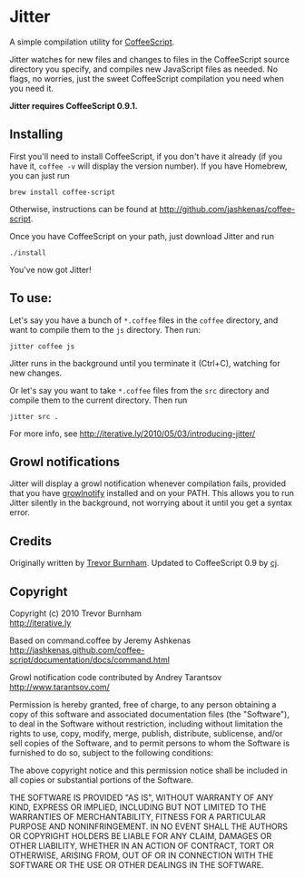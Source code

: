 # Jitter

A simple compilation utility for [CoffeeScript](http://coffeescript.org).

Jitter watches for new files and changes to files in the CoffeeScript source directory
you specify, and compiles new JavaScript files as needed. No flags, no worries, just the
sweet CoffeeScript compilation you need when you need it.

**Jitter requires CoffeeScript 0.9.1.**

## Installing

First you'll need to install CoffeeScript, if you don't have it already (if you have it,
`coffee -v` will display the version  number). If you have Homebrew, you can just run

  `brew install coffee-script`

Otherwise, instructions can be found at http://github.com/jashkenas/coffee-script.

Once you have CoffeeScript on your path, just download Jitter and run

  `./install`

You've now got Jitter!

## To use:

Let's say you have a bunch of `*.coffee` files in the `coffee` directory, and want to
compile them to the `js` directory. Then run:

    jitter coffee js

Jitter runs in the background until you terminate it (Ctrl+C), watching for new changes.

Or let's say you want to take `*.coffee` files from the `src` directory and compile them
to the current directory. Then run

    jitter src .

For more info, see http://iterative.ly/2010/05/03/introducing-jitter/

## Growl notifications

Jitter will display a growl notification whenever compilation fails, provided that you
have [growlnotify](http://growl.info/extras.php) installed and on your PATH. This allows
you to run Jitter silently in the background, not worrying about it until you get a
syntax error.

## Credits

Originally written by [Trevor Burnham](http://github.com/TrevorBurnham). Updated to
CoffeeScript 0.9 by [cj](http://github.com/cj).

## Copyright

Copyright (c) 2010 Trevor Burnham  
http://iterative.ly

Based on command.coffee by Jeremy Ashkenas  
http://jashkenas.github.com/coffee-script/documentation/docs/command.html

Growl notification code contributed by Andrey Tarantsov  
http://www.tarantsov.com/

Permission is hereby granted, free of charge, to any person
obtaining a copy of this software and associated documentation
files (the "Software"), to deal in the Software without
restriction, including without limitation the rights to use,
copy, modify, merge, publish, distribute, sublicense, and/or sell
copies of the Software, and to permit persons to whom the
Software is furnished to do so, subject to the following
conditions:

The above copyright notice and this permission notice shall be
included in all copies or substantial portions of the Software.

THE SOFTWARE IS PROVIDED "AS IS", WITHOUT WARRANTY OF ANY KIND,
EXPRESS OR IMPLIED, INCLUDING BUT NOT LIMITED TO THE WARRANTIES
OF MERCHANTABILITY, FITNESS FOR A PARTICULAR PURPOSE AND
NONINFRINGEMENT. IN NO EVENT SHALL THE AUTHORS OR COPYRIGHT
HOLDERS BE LIABLE FOR ANY CLAIM, DAMAGES OR OTHER LIABILITY,
WHETHER IN AN ACTION OF CONTRACT, TORT OR OTHERWISE, ARISING
FROM, OUT OF OR IN CONNECTION WITH THE SOFTWARE OR THE USE OR
OTHER DEALINGS IN THE SOFTWARE.